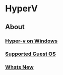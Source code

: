 # HyperV

## About

### [Hyper-v on Windows](about/hyperv_on_windows_new.md)

### [Supported Guest OS](about/supported_guest_os.md)

### [Whats New](about/whats_new.md)


<!--HONumber=Jan16_HO2-->
